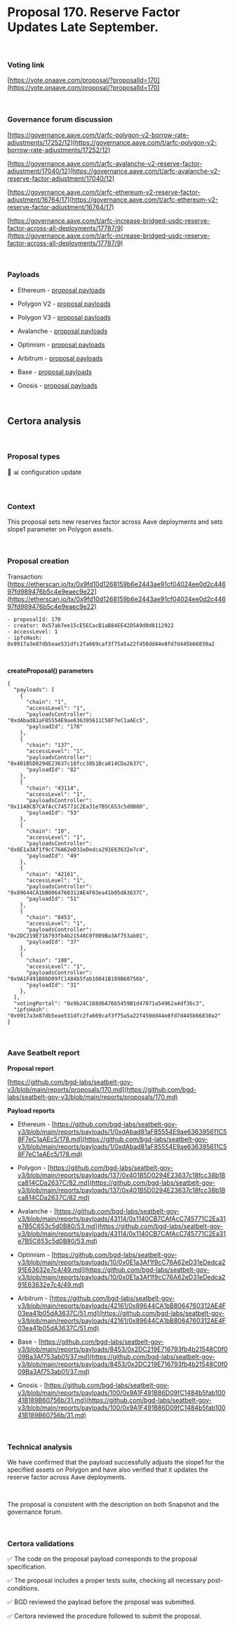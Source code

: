 # Proposal 170. Reserve Factor Updates Late September.

<br>

### Voting link

[https://vote.onaave.com/proposal/?proposalId=170](https://vote.onaave.com/proposal/?proposalId=170)

<br>

### Governance forum discussion

[https://governance.aave.com/t/arfc-polygon-v2-borrow-rate-adjustments/17252/12](https://governance.aave.com/t/arfc-polygon-v2-borrow-rate-adjustments/17252/12)

[https://governance.aave.com/t/arfc-avalanche-v2-reserve-factor-adjustment/17040/12](https://governance.aave.com/t/arfc-avalanche-v2-reserve-factor-adjustment/17040/12)

[https://governance.aave.com/t/arfc-ethereum-v2-reserve-factor-adjustment/16764/17](https://governance.aave.com/t/arfc-ethereum-v2-reserve-factor-adjustment/16764/17)

[https://governance.aave.com/t/arfc-increase-bridged-usdc-reserve-factor-across-all-deployments/17787/9](https://governance.aave.com/t/arfc-increase-bridged-usdc-reserve-factor-across-all-deployments/17787/9)

<br>

### Payloads

* Ethereum - [proposal payloads](https://etherscan.io/address/0xb62695372eAC5134a330AB0Aa6C22cdCB93Da051#code#F1#L1)

* Polygon V2 - [proposal payloads](https://polygonscan.com/address/0xf7179bD6a888BfC14710241EFe706A576e3AFEe1#code#F1#L1)

* Polygon V3 - [proposal payloads](https://polygonscan.com/address/0xf85470e83254426C7d7C945058E1Bf7250BaAbAa#code#F1#L1)

* Avalanche - [proposal payloads](https://snowtrace.io/address/0xd5E1876D6bFe791f24Cf4302C21B76946Bcc1819/contract/43114/code)

* Optimism - [proposal payloads](https://optimistic.etherscan.io/address/0x6F0aF154DCbFC8548261d658FD4FEDaBaA4388EA#code#F1#L1)

* Arbitrum - [proposal payloads](https://arbiscan.io/address/0xa6320cbae03018569fe0D3a0E620346862ddE470#code#F1#L1)

* Base - [proposal payloads](https://basescan.org/address/0x4cDbBb3883ac90E5c03e1a351aB561b678c00372#code#F1#L1)

* Gnosis - [proposal payloads](https://gnosisscan.io/address/0xBA944DbeD70E28B5dEB744F4Aa03bcd020d8e756#code#F1#L1)

<br>

## Certora analysis

<br>

### Proposal types

:wrench: :bar_chart: configuration update

<br>

### Context

This proposal sets new reserves factor across Aave deployments and sets slope1 parameter on Polygon assets.

<br>

### Proposal creation

Transaction: [https://etherscan.io/tx/0x9fd10d1268159b6e2443ae91cf04024ee0d2c44697fd989476b5c4e9eaec9e22](https://etherscan.io/tx/0x9fd10d1268159b6e2443ae91cf04024ee0d2c44697fd989476b5c4e9eaec9e22)

```
- proposalId: 170
- creator: 0x57ab7ee15cE5ECacB1aB84EE42D5A9d0d8112922
- accessLevel: 1
- ipfsHash: 0x9917a3e87db5eae531dfc2fa669caf3f75a5a22f450dd44e8fd7d445b66830a2
```

<br>

**createProposal() parameters**

```
{
  "payloads": [
    {
      "chain": "1",
      "accessLevel": "1",
      "payloadsController": "0xdAbad81aF85554E9ae636395611C58F7eC1aAEc5",
      "payloadId": "178"
    },
    {
      "chain": "137",
      "accessLevel": "1",
      "payloadsController": "0x401B5D0294E23637c18fcc38b1Bca814CDa2637C",
      "payloadId": "82"
    },
    {
      "chain": "43114",
      "accessLevel": "1",
      "payloadsController": "0x1140CB7CAfAcC745771C2Ea31e7B5C653c5d0B80",
      "payloadId": "53"
    },
    {
      "chain": "10",
      "accessLevel": "1",
      "payloadsController": "0x0E1a3Af1f9cC76A62eD31eDedca291E63632e7c4",
      "payloadId": "49"
    },
    {
      "chain": "42161",
      "accessLevel": "1",
      "payloadsController": "0x89644CA1bB8064760312AE4F03ea41b05dA3637C",
      "payloadId": "51"
    },
    {
      "chain": "8453",
      "accessLevel": "1",
      "payloadsController": "0x2DC219E716793fb4b21548C0f009Ba3Af753ab01",
      "payloadId": "37"
    },
    {
      "chain": "100",
      "accessLevel": "1",
      "payloadsController": "0x9A1F491B86D09fC1484b5fab10041B189B60756b",
      "payloadId": "31"
    },
  ],
  "votingPortal": "0x9b24C168d6A76b5459B1d47071a54962a4df36c3",
  "ipfsHash": "0x9917a3e87db5eae531dfc2fa669caf3f75a5a22f450dd44e8fd7d445b66830a2"
}
```

<br>

### Aave Seatbelt report

**Proposal report**

[https://github.com/bgd-labs/seatbelt-gov-v3/blob/main/reports/proposals/170.md](https://github.com/bgd-labs/seatbelt-gov-v3/blob/main/reports/proposals/170.md)

**Payload reports**

* Ethereum - [https://github.com/bgd-labs/seatbelt-gov-v3/blob/main/reports/payloads/1/0xdAbad81aF85554E9ae636395611C58F7eC1aAEc5/178.md](https://github.com/bgd-labs/seatbelt-gov-v3/blob/main/reports/payloads/1/0xdAbad81aF85554E9ae636395611C58F7eC1aAEc5/178.md)

* Polygon - [https://github.com/bgd-labs/seatbelt-gov-v3/blob/main/reports/payloads/137/0x401B5D0294E23637c18fcc38b1Bca814CDa2637C/82.md](https://github.com/bgd-labs/seatbelt-gov-v3/blob/main/reports/payloads/137/0x401B5D0294E23637c18fcc38b1Bca814CDa2637C/82.md)

* Avalanche - [https://github.com/bgd-labs/seatbelt-gov-v3/blob/main/reports/payloads/43114/0x1140CB7CAfAcC745771C2Ea31e7B5C653c5d0B80/53.md](https://github.com/bgd-labs/seatbelt-gov-v3/blob/main/reports/payloads/43114/0x1140CB7CAfAcC745771C2Ea31e7B5C653c5d0B80/53.md)

* Optimism - [https://github.com/bgd-labs/seatbelt-gov-v3/blob/main/reports/payloads/10/0x0E1a3Af1f9cC76A62eD31eDedca291E63632e7c4/49.md](https://github.com/bgd-labs/seatbelt-gov-v3/blob/main/reports/payloads/10/0x0E1a3Af1f9cC76A62eD31eDedca291E63632e7c4/49.md)

* Arbitrum - [https://github.com/bgd-labs/seatbelt-gov-v3/blob/main/reports/payloads/42161/0x89644CA1bB8064760312AE4F03ea41b05dA3637C/51.md](https://github.com/bgd-labs/seatbelt-gov-v3/blob/main/reports/payloads/42161/0x89644CA1bB8064760312AE4F03ea41b05dA3637C/51.md)

* Base - [https://github.com/bgd-labs/seatbelt-gov-v3/blob/main/reports/payloads/8453/0x2DC219E716793fb4b21548C0f009Ba3Af753ab01/37.md](https://github.com/bgd-labs/seatbelt-gov-v3/blob/main/reports/payloads/8453/0x2DC219E716793fb4b21548C0f009Ba3Af753ab01/37.md)

* Gnosis - [https://github.com/bgd-labs/seatbelt-gov-v3/blob/main/reports/payloads/100/0x9A1F491B86D09fC1484b5fab10041B189B60756b/31.md](https://github.com/bgd-labs/seatbelt-gov-v3/blob/main/reports/payloads/100/0x9A1F491B86D09fC1484b5fab10041B189B60756b/31.md)

<br>

### Technical analysis

We have confirmed that the payload successfully adjusts the slope1 for the specified assets on Polygon and have also verified that it updates the reserve factor across Aave deployments.

<br>

The proposal is consistent with the description on both Snapshot and the governance forum.

<br>

### Certora validations

:white_check_mark: The code on the proposal payload corresponds to the proposal specification.

:white_check_mark: The proposal includes a proper tests suite, checking all necessary post-conditions.

:white_check_mark: BGD reviewed the payload before the proposal was submitted.

:white_check_mark: Certora reviewed the procedure followed to submit the proposal.

